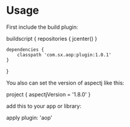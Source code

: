 # Usage

First include the build plugin:

buildscript {
    repositories {
        jcenter()
    }

    dependencies {
        classpath 'com.sx.aop:plugin:1.0.1'
    }
}

You also can set the version of aspectj like this:

project {
    aspectjVersion = '1.8.0'
}

add this to your app or library:

apply plugin: 'aop'